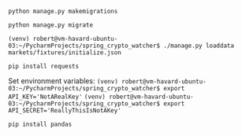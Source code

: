 `python manage.py makemigrations`

`python manage.py migrate`

`(venv) robert@vm-havard-ubuntu-03:~/PycharmProjects/spring_crypto_watcher$ ./manage.py loaddata markets/fixtures/initialize.json`


`pip install requests`

Set environment variables:
`(venv) robert@vm-havard-ubuntu-03:~/PycharmProjects/spring_crypto_watcher$ export API_KEY='NotARealKey'`
`(venv) robert@vm-havard-ubuntu-03:~/PycharmProjects/spring_crypto_watcher$ export API_SECRET='ReallyThisIsNotAKey'`

`pip install pandas`
